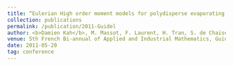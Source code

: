 ```yaml
---
title: “Eulerian High order moment models for polydisperse evaporating sprays”
collection: publications
permalink: /publication/2011-Guidel
author: <b>Damien Kah</b>, M. Massot, F. Laurent, H. Tran, S. de Chaisemartin, L. Freret
venue: 5th French Bi-annual of Applied and Industrial Mathematics, Guidel, France
date: 2011-05-20
tag: conference
---
```


<br>
<br>

